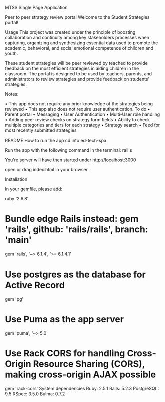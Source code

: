 MTSS Single Page Application

Peer to peer strategy review portal
Welcome to the Student Strategies portal!

Usage
This project was created under the principle of boosting collaboration and continuity among key stakeholders processes when capturing, organizing and synthesizing essential data used to promote the academic, behavioral, and social emotional competence of children and youth.

These student strategies will be peer reviewed by teached to provide feedback on the most efficient strategies in aiding children in the classroom. The portal is designed to be used by teachers, parents, and administrators to review strategies and provide feedback on students’ strategies.

Notes:


• This app does not require any prior knowledge of the strategies being reviewed
• This app also does not require user authentication.
To do
• Parent portal • Messaging • User Authentication • Multi-User role handling • Adding peer review checks on strategy form fields • Ability to check multiple categories and tiers for each strategy • Strategy search • Feed for most recently submitted strategies

README
How to run the app
cd into ed-tech-spa

Run the app with the following command in the terminal: rail s



You're server will have then started under http://localhost:3000

open or drag index.html in your browser.



Installation

In your gemfile, please add:

ruby '2.6.8'

# Bundle edge Rails instead: gem 'rails', github: 'rails/rails', branch: 'main'
gem 'rails', '~> 6.1.4', '>= 6.1.4.1'
# Use postgres as the database for Active Record
gem 'pg'
# Use Puma as the app server
gem 'puma', '~> 5.0'
# Use Rack CORS for handling Cross-Origin Resource Sharing (CORS), making cross-origin AJAX possible
gem 'rack-cors'
System dependencies
Ruby: 2.5.1
Rails: 5.2.3
PostgreSQL: 9.5
RSpec: 3.5.0
Bulma: 0.7.2
